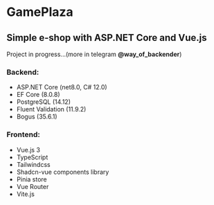 # GamePlaza
## Simple e-shop with ASP.NET Core and Vue.js
Project in progress...(more in telegram **@way_of_backender**)
### Backend:
- ASP.NET Core (net8.0, C# 12.0)
- EF Core (8.0.8)
- PostgreSQL (14.12)
- Fluent Validation (11.9.2)
- Bogus (35.6.1)
### Frontend:
- Vue.js 3
- TypeScript
- Tailwindcss
- Shadcn-vue components library
- Pinia store
- Vue Router
- Vite.js
